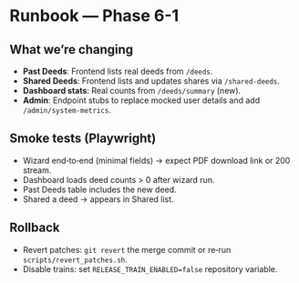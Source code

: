 # Runbook — Phase 6-1

## What we’re changing
- **Past Deeds**: Frontend lists real deeds from `/deeds`.
- **Shared Deeds**: Frontend lists and updates shares via `/shared-deeds`.
- **Dashboard stats**: Real counts from `/deeds/summary` (new).
- **Admin**: Endpoint stubs to replace mocked user details and add `/admin/system-metrics`.

## Smoke tests (Playwright)
- Wizard end‑to‑end (minimal fields) → expect PDF download link or 200 stream.
- Dashboard loads deed counts > 0 after wizard run.
- Past Deeds table includes the new deed.
- Shared a deed → appears in Shared list.

## Rollback
- Revert patches: `git revert` the merge commit or re‑run `scripts/revert_patches.sh`.
- Disable trains: set `RELEASE_TRAIN_ENABLED=false` repository variable.

